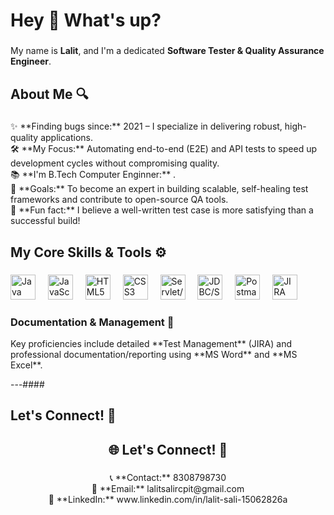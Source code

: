 <h1 align="left">Hey 👋 What's up?</h1>

###

<p align="left">My name is <strong>Lalit</strong>, and I'm a dedicated <strong>Software Tester & Quality Assurance Engineer</strong>.</p>

###

<h2 align="left">About Me 🔍</h2>

###

<p align="left">
✨ **Finding bugs since:** 2021 – I specialize in delivering robust, high-quality applications.<br>
🛠️ **My Focus:** Automating end-to-end (E2E) and API tests to speed up development cycles without compromising quality.<br>
📚 **I'm B.Tech Computer Enginner:** .<br>
🎯 **Goals:** To become an expert in building scalable, self-healing test frameworks and contribute to open-source QA tools.<br>
🎲 **Fun fact:** I believe a well-written test case is more satisfying than a successful build!
</p>

###

<h2 align="left">My Core Skills & Tools ⚙️</h2>

###

<div align="left">
  
  <img src="https://cdn.jsdelivr.net/gh/devicons/devicon/icons/java/java-original.svg" height="40" alt="Java logo" />
  <img width="12" />
  <img src="https://cdn.jsdelivr.net/gh/devicons/devicon/icons/javascript/javascript-original.svg" height="40" alt="JavaScript logo" />
  <img width="12" />
  <img src="https://cdn.jsdelivr.net/gh/devicons/devicon/icons/html5/html5-original.svg" height="40" alt="HTML5 logo" />
  <img width="12" />
  <img src="https://cdn.jsdelivr.net/gh/devicons/devicon/icons/css3/css3-original.svg" height="40" alt="CSS3 logo" />
  <img width="12" />
  <img src="https://cdn.jsdelivr.net/gh/devicons/devicon/icons/tomcat/tomcat-original.svg" height="40" alt="Servlet/Tomcat logo" />
  <img width="12" />
  <img src="https://cdn.jsdelivr.net/gh/devicons/devicon/icons/mysql/mysql-original.svg" height="40" alt="JDBC/SQL logo" />
  <img width="12" />
  <img src="https://cdn.jsdelivr.net/gh/devicons/devicon/icons/postman/postman-original.svg" height="40" alt="Postman logo" />
  <img width="12" />
  <img src="https://cdn.jsdelivr.net/gh/devicons/devicon/icons/jira/jira-original.svg" height="40" alt="JIRA logo" />
  <img width="12" />

</div>

###

<h3 align="left">Documentation & Management 📝</h3>

<p align="left">
Key proficiencies include detailed **Test Management** (JIRA) and professional documentation/reporting using **MS Word** and **MS Excel**.
</p>

---####
###

<h2 align="left">Let's Connect! 🤝</h2>

###

<h2 align="center">🌐 Let's Connect! 🤝</h2>

###

<p align="center">
📞 **Contact:** 8308798730
<br>
📧 **Email:** lalitsalircpit@gmail.com
<br>
🔗 **LinkedIn:** www.linkedin.com/in/lalit-sali-15062826a
</p>

###


